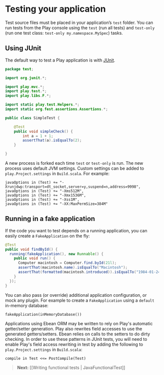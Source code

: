 <!--- Copyright (C) 2009-2013 Typesafe Inc. <http://www.typesafe.com> -->
# Testing your application

Test source files must be placed in your application’s `test` folder. You can run tests from the Play console using the `test` (run all tests) and `test-only` (run one test class: `test-only my.namespace.MySpec`) tasks.

## Using JUnit

The default way to test a Play application is with [JUnit](http://www.junit.org/).

```java
package test;

import org.junit.*;

import play.mvc.*;
import play.test.*;
import play.libs.F.*;

import static play.test.Helpers.*;
import static org.fest.assertions.Assertions.*;

public class SimpleTest {

    @Test 
    public void simpleCheck() {
        int a = 1 + 1;
        assertThat(a).isEqualTo(2);
    }

}
```

A new process is forked each time `test` or `test-only` is run.  The new process uses default JVM settings.  Custom settings can be added to `play.Project.settings` in `Build.scala`.  For example:  

```
javaOptions in (Test) += "-Xrunjdwp:transport=dt_socket,server=y,suspend=n,address=9998",
javaOptions in (Test) += "-Xms512M",
javaOptions in (Test) += "-Xmx1536M",
javaOptions in (Test) += "-Xss1M",
javaOptions in (Test) += "-XX:MaxPermSize=384M"
```

## Running in a fake application

If the code you want to test depends on a running application, you can easily create a `FakeApplication` on the fly:

```java
@Test
public void findById() {
  running(fakeApplication(), new Runnable() {
    public void run() {
      Computer macintosh = Computer.find.byId(21l);
      assertThat(macintosh.name).isEqualTo("Macintosh");
      assertThat(formatted(macintosh.introduced)).isEqualTo("1984-01-24");
    }
  });
}
```

You can also pass (or override) additional application configuration, or mock any plugin. For example to create a `FakeApplication` using a `default` in-memory database:

```
fakeApplication(inMemoryDatabase())
```

Applications using Ebean ORM may be written to rely on Play's automatic getter/setter generation.  Play also rewrites field accesses to use the generated getters/setters.  Ebean relies on calls to the setters to do dirty checking.  In order to use these patterns in JUnit tests, you will need to enable Play's field access rewriting in test by adding the following to `play.Project.settings` in `Build.scala`:

```
compile in Test <<= PostCompile(Test)
```  

> **Next:** [[Writing functional tests | JavaFunctionalTest]]
